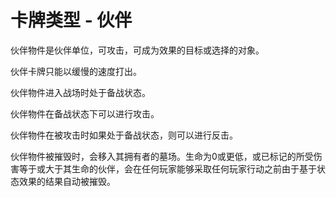 # 卡牌类型 - 伙伴

伙伴物件是伙伴单位，可攻击，可成为效果的目标或选择的对象。

伙伴卡牌只能以缓慢的速度打出。

伙伴物件进入战场时处于备战状态。

伙伴物件在备战状态下可以进行攻击。

伙伴物件在被攻击时如果处于备战状态，则可以进行反击。

伙伴物件被摧毁时，会移入其拥有者的墓场。生命为0或更低，或已标记的所受伤害等于或大于其生命的伙伴，会在任何玩家能够采取任何玩家行动之前由于基于状态效果的结果自动被摧毁。
